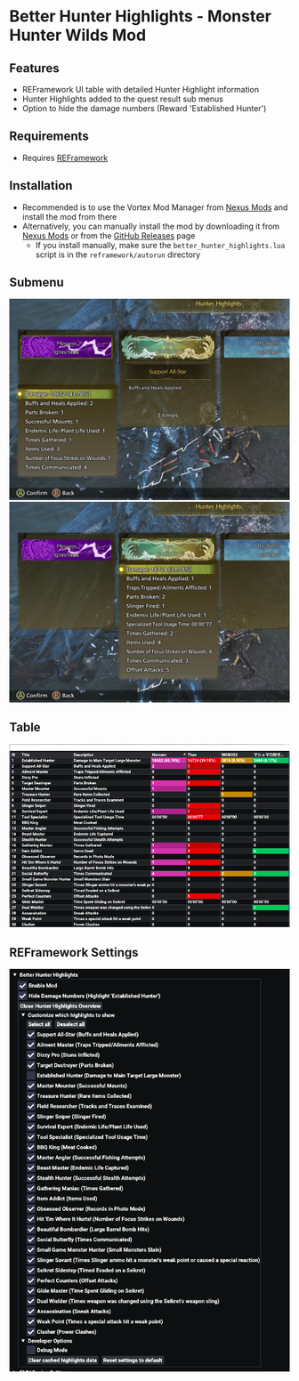 # Better Hunter Highlights - Monster Hunter Wilds Mod

## Features
- REFramework UI table with detailed Hunter Highlight information
- Hunter Highlights added to the quest result sub menus
- Option to hide the damage numbers (Reward 'Established Hunter')

## Requirements
- Requires [REFramework](https://www.nexusmods.com/monsterhunterwilds/mods/93)

## Installation
- Recommended is to use the Vortex Mod Manager from [Nexus Mods](https://www.nexusmods.com/monsterhunterwilds/mods/2561) and install the mod from there
- Alternatively, you can manually install the mod by downloading it from [Nexus Mods](https://www.nexusmods.com/monsterhunterwilds/mods/2561) or from the [GitHub Releases](https://github.com/thieleju/mhws-better-hunter-highlights/releases) page
  - If you install manually, make sure the `better_hunter_highlights.lua` script is in the `reframework/autorun` directory

## Submenu

![submenu1](./assets/submenu1.png)
![submenu2](./assets/submenu2.png)

## Table

![table](./assets/table.png)

## REFramework Settings
![settings](./assets/reframework.png)